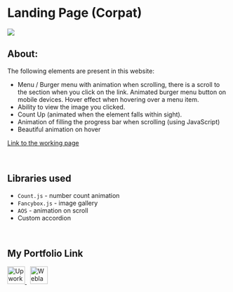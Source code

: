# Landing Page (Corpat)

![](https://github.com/Plupiks/Landing-Page-Company-3/blob/da5595358cd2c3541184faefa91b59eb59c38ae6/img/corpat.jpg)

## About:
The following elements are present in this website:
- Menu / Burger menu with animation when scrolling, there is a scroll to the section when you click on the link. Animated burger menu button on mobile devices. Hover effect when hovering over a menu item.
- Ability to view the image you clicked.
- Count Up (animated when the element falls within sight).
- Animation of filling the progress bar when scrolling (using JavaScript)
- Beautiful animation on hover

[Link to the working page](https://plupiks.github.io/Landing-Page-4/)

<br>

## Libraries used
- `Count.js` - number count animation
- `Fancybox.js` - image gallery
- `AOS` - animation on scroll
- Custom accordion

<br>

## My Portfolio Link
<div id="portfolio" align="left">
  <a href="https://www.upwork.com/freelancers/~0175a1803535823693">
    <img src="https://github.com/Plupiks/Landing-Page-Creator-2/blob/main/img/upwork-1.svg" alt="Upwork" width="40" height="40"/>
  </a>
  &nbsp;
   <a href="https://www.weblancer.net/users/VasylykivV/">
    <img src="https://github.com/Plupiks/Landing-Page-Creator-2/blob/main/img/weblancer.png" alt="Weblancer" width="40" height="40"/>
  </a>
</div>
